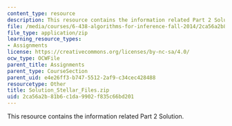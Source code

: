```yaml
---
content_type: resource
description: This resource contains the information related Part 2 Solution.
file: /media/courses/6-438-algorithms-for-inference-fall-2014/2ca56a2b81b6c1da9902f835c66bd201_Solution_Stellar_Files.zip
file_type: application/zip
learning_resource_types:
- Assignments
license: https://creativecommons.org/licenses/by-nc-sa/4.0/
ocw_type: OCWFile
parent_title: Assignments
parent_type: CourseSection
parent_uid: e4e26ff3-b747-5512-2af9-c34cec428488
resourcetype: Other
title: Solution_Stellar_Files.zip
uid: 2ca56a2b-81b6-c1da-9902-f835c66bd201
---
```

This resource contains the information related Part 2 Solution.